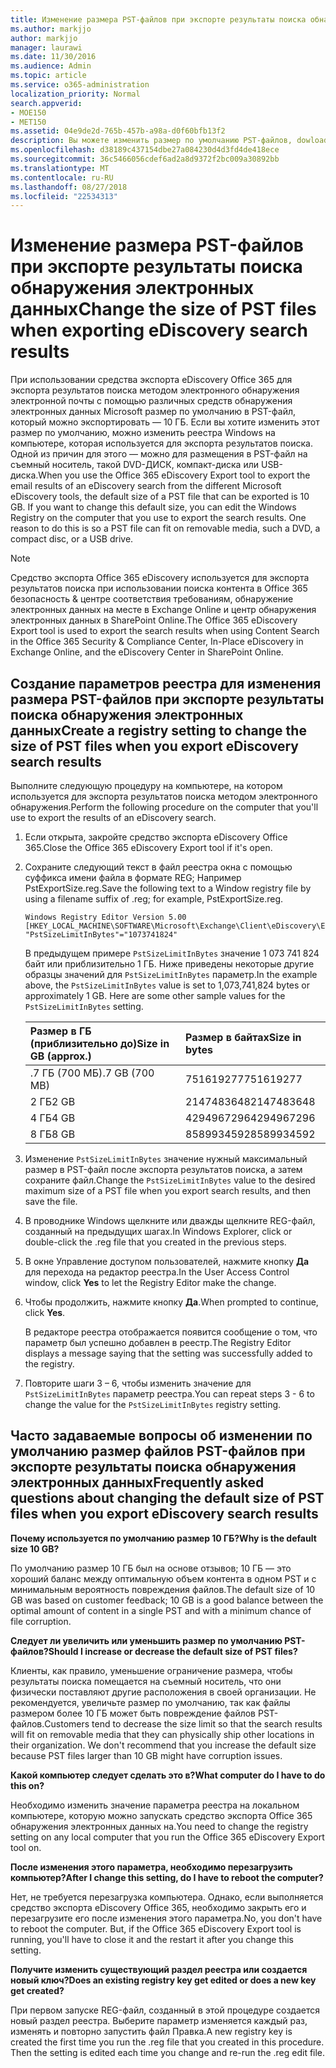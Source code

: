 ```yaml
---
title: Изменение размера PST-файлов при экспорте результаты поиска обнаружения электронных данных
ms.author: markjjo
author: markjjo
manager: laurawi
ms.date: 11/30/2016
ms.audience: Admin
ms.topic: article
ms.service: o365-administration
localization_priority: Normal
search.appverid:
- MOE150
- MET150
ms.assetid: 04e9de2d-765b-457b-a98a-d0f60bfb13f2
description: Вы можете изменить размер по умолчанию PST-файлов, dowloaded к компьютеру при экспортировать результаты поиска обнаружения электронных данных.
ms.openlocfilehash: d38189c437154dbe27a084230d4d3fd4de418ece
ms.sourcegitcommit: 36c5466056cdef6ad2a8d9372f2bc009a30892bb
ms.translationtype: MT
ms.contentlocale: ru-RU
ms.lasthandoff: 08/27/2018
ms.locfileid: "22534313"
---
```

# <a name="change-the-size-of-pst-files-when-exporting-ediscovery-search-results"></a><span data-ttu-id="5dd3f-103">Изменение размера PST-файлов при экспорте результаты поиска обнаружения электронных данных</span><span class="sxs-lookup"><span data-stu-id="5dd3f-103">Change the size of PST files when exporting eDiscovery search results</span></span>

<span data-ttu-id="5dd3f-p101">При использовании средства экспорта eDiscovery Office 365 для экспорта результатов поиска методом электронного обнаружения электронной почты с помощью различных средств обнаружения электронных данных Microsoft размер по умолчанию в PST-файл, который можно экспортировать — 10 ГБ. Если вы хотите изменить этот размер по умолчанию, можно изменить реестра Windows на компьютере, которая используется для экспорта результатов поиска. Одной из причин для этого — можно для размещения в PST-файл на съемный носитель, такой DVD-ДИСК, компакт-диска или USB-диска.</span><span class="sxs-lookup"><span data-stu-id="5dd3f-p101">When you use the Office 365 eDiscovery Export tool to export the email results of an eDiscovery search from the different Microsoft eDiscovery tools, the default size of a PST file that can be exported is 10 GB. If you want to change this default size, you can edit the Windows Registry on the computer that you use to export the search results. One reason to do this is so a PST file can fit on removable media, such a DVD, a compact disc, or a USB drive.</span></span> 
  
> [!NOTE]
>  <span data-ttu-id="5dd3f-107">Средство экспорта Office 365 eDiscovery используется для экспорта результатов поиска при использовании поиска контента в Office 365 безопасность &amp; центре соответствия требованиям, обнаружение электронных данных на месте в Exchange Online и центр обнаружения электронных данных в SharePoint Online.</span><span class="sxs-lookup"><span data-stu-id="5dd3f-107">The Office 365 eDiscovery Export tool is used to export the search results when using Content Search in the Office 365 Security &amp; Compliance Center, In-Place eDiscovery in Exchange Online, and the eDiscovery Center in SharePoint Online.</span></span> 
  
## <a name="create-a-registry-setting-to-change-the-size-of-pst-files-when-you-export-ediscovery-search-results"></a><span data-ttu-id="5dd3f-108">Создание параметров реестра для изменения размера PST-файлов при экспорте результаты поиска обнаружения электронных данных</span><span class="sxs-lookup"><span data-stu-id="5dd3f-108">Create a registry setting to change the size of PST files when you export eDiscovery search results</span></span>

<span data-ttu-id="5dd3f-109">Выполните следующую процедуру на компьютере, на котором используется для экспорта результатов поиска методом электронного обнаружения.</span><span class="sxs-lookup"><span data-stu-id="5dd3f-109">Perform the following procedure on the computer that you'll use to export the results of an eDiscovery search.</span></span>
  
1. <span data-ttu-id="5dd3f-110">Если открыта, закройте средство экспорта eDiscovery Office 365.</span><span class="sxs-lookup"><span data-stu-id="5dd3f-110">Close the Office 365 eDiscovery Export tool if it's open.</span></span> 
    
2. <span data-ttu-id="5dd3f-111">Сохраните следующий текст в файл реестра окна с помощью суффикса имени файла в формате REG; Например PstExportSize.reg.</span><span class="sxs-lookup"><span data-stu-id="5dd3f-111">Save the following text to a Window registry file by using a filename suffix of .reg; for example, PstExportSize.reg.</span></span> 
    
    ```
    Windows Registry Editor Version 5.00
    [HKEY_LOCAL_MACHINE\SOFTWARE\Microsoft\Exchange\Client\eDiscovery\ExportTool]
    "PstSizeLimitInBytes"="1073741824"
    ```

    <span data-ttu-id="5dd3f-p102">В предыдущем примере `PstSizeLimitInBytes` значение 1 073 741 824 байт или приблизительно 1 ГБ. Ниже приведены некоторые другие образцы значений для `PstSizeLimitInBytes` параметр.</span><span class="sxs-lookup"><span data-stu-id="5dd3f-p102">In the example above, the  `PstSizeLimitInBytes` value is set to 1,073,741,824 bytes or approximately 1 GB. Here are some other sample values for the  `PstSizeLimitInBytes` setting.</span></span> 
    
    |<span data-ttu-id="5dd3f-114">**Размер в ГБ (приблизительно до)**</span><span class="sxs-lookup"><span data-stu-id="5dd3f-114">**Size in GB (approx.)**</span></span>|<span data-ttu-id="5dd3f-115">**Размер в байтах**</span><span class="sxs-lookup"><span data-stu-id="5dd3f-115">**Size in bytes**</span></span>|
    |:-----|:-----|
    |<span data-ttu-id="5dd3f-116">.7 ГБ (700 МБ)</span><span class="sxs-lookup"><span data-stu-id="5dd3f-116">.7 GB (700 MB)</span></span>  <br/> |<span data-ttu-id="5dd3f-117">751619277</span><span class="sxs-lookup"><span data-stu-id="5dd3f-117">751619277</span></span>  <br/> |
    |<span data-ttu-id="5dd3f-118">2 ГБ</span><span class="sxs-lookup"><span data-stu-id="5dd3f-118">2 GB</span></span>  <br/> |<span data-ttu-id="5dd3f-119">2147483648</span><span class="sxs-lookup"><span data-stu-id="5dd3f-119">2147483648</span></span>  <br/> |
    |<span data-ttu-id="5dd3f-120">4 ГБ</span><span class="sxs-lookup"><span data-stu-id="5dd3f-120">4 GB</span></span>  <br/> |<span data-ttu-id="5dd3f-121">4294967296</span><span class="sxs-lookup"><span data-stu-id="5dd3f-121">4294967296</span></span>  <br/> |
    |<span data-ttu-id="5dd3f-122">8 ГБ</span><span class="sxs-lookup"><span data-stu-id="5dd3f-122">8 GB</span></span>  <br/> |<span data-ttu-id="5dd3f-123">8589934592</span><span class="sxs-lookup"><span data-stu-id="5dd3f-123">8589934592</span></span>  <br/> |
   
3. <span data-ttu-id="5dd3f-124">Изменение `PstSizeLimitInBytes` значение нужный максимальный размер в PST-файл после экспорта результатов поиска, а затем сохраните файл.</span><span class="sxs-lookup"><span data-stu-id="5dd3f-124">Change the `PstSizeLimitInBytes` value to the desired maximum size of a PST file when you export search results, and then save the file.</span></span> 
    
4. <span data-ttu-id="5dd3f-125">В проводнике Windows щелкните или дважды щелкните REG-файл, созданный на предыдущих шагах.</span><span class="sxs-lookup"><span data-stu-id="5dd3f-125">In Windows Explorer, click or double-click the .reg file that you created in the previous steps.</span></span>
    
5. <span data-ttu-id="5dd3f-126">В окне Управление доступом пользователей, нажмите кнопку **Да** для перехода на редактор реестра.</span><span class="sxs-lookup"><span data-stu-id="5dd3f-126">In the User Access Control window, click **Yes** to let the Registry Editor make the change.</span></span> 
    
6. <span data-ttu-id="5dd3f-127">Чтобы продолжить, нажмите кнопку **Да**.</span><span class="sxs-lookup"><span data-stu-id="5dd3f-127">When prompted to continue, click **Yes**.</span></span>
    
    <span data-ttu-id="5dd3f-128">В редакторе реестра отображается появится сообщение о том, что параметр был успешно добавлен в реестр.</span><span class="sxs-lookup"><span data-stu-id="5dd3f-128">The Registry Editor displays a message saying that the setting was successfully added to the registry.</span></span>
    
7. <span data-ttu-id="5dd3f-129">Повторите шаги 3 – 6, чтобы изменить значение для `PstSizeLimitInBytes` параметр реестра.</span><span class="sxs-lookup"><span data-stu-id="5dd3f-129">You can repeat steps 3 - 6 to change the value for the  `PstSizeLimitInBytes` registry setting.</span></span> 
  
## <a name="frequently-asked-questions-about-changing-the-default-size-of-pst-files-when-you-export-ediscovery-search-results"></a><span data-ttu-id="5dd3f-130">Часто задаваемые вопросы об изменении по умолчанию размер файлов PST-файлов при экспорте результаты поиска обнаружения электронных данных</span><span class="sxs-lookup"><span data-stu-id="5dd3f-130">Frequently asked questions about changing the default size of PST files when you export eDiscovery search results</span></span>

 <span data-ttu-id="5dd3f-131">**Почему используется по умолчанию размер 10 ГБ?**</span><span class="sxs-lookup"><span data-stu-id="5dd3f-131">**Why is the default size 10 GB?**</span></span>
  
<span data-ttu-id="5dd3f-132">По умолчанию размер 10 ГБ был на основе отзывов; 10 ГБ — это хороший баланс между оптимальную объем контента в одном PST и с минимальным вероятность повреждения файлов.</span><span class="sxs-lookup"><span data-stu-id="5dd3f-132">The default size of 10 GB was based on customer feedback; 10 GB is a good balance between the optimal amount of content in a single PST and with a minimum chance of file corruption.</span></span>
  
 <span data-ttu-id="5dd3f-133">**Следует ли увеличить или уменьшить размер по умолчанию PST-файлов?**</span><span class="sxs-lookup"><span data-stu-id="5dd3f-133">**Should I increase or decrease the default size of PST files?**</span></span>
  
<span data-ttu-id="5dd3f-p103">Клиенты, как правило, уменьшение ограничение размера, чтобы результаты поиска помещается на съемный носитель, что они физически поставляют другие расположения в своей организации. Не рекомендуется, увеличьте размер по умолчанию, так как файлы размером более 10 ГБ может быть повреждение файлов PST-файлов.</span><span class="sxs-lookup"><span data-stu-id="5dd3f-p103">Customers tend to decrease the size limit so that the search results will fit on removable media that they can physically ship other locations in their organization. We don't recommend that you increase the default size because PST files larger than 10 GB might have corruption issues.</span></span>
  
 <span data-ttu-id="5dd3f-136">**Какой компьютер следует сделать это в?**</span><span class="sxs-lookup"><span data-stu-id="5dd3f-136">**What computer do I have to do this on?**</span></span>
  
<span data-ttu-id="5dd3f-137">Необходимо изменить значение параметра реестра на локальном компьютере, которую можно запускать средство экспорта Office 365 обнаружения электронных данных на.</span><span class="sxs-lookup"><span data-stu-id="5dd3f-137">You need to change the registry setting on any local computer that you run the Office 365 eDiscovery Export tool on.</span></span>
  
 <span data-ttu-id="5dd3f-138">**После изменения этого параметра, необходимо перезагрузить компьютер?**</span><span class="sxs-lookup"><span data-stu-id="5dd3f-138">**After I change this setting, do I have to reboot the computer?**</span></span>
  
<span data-ttu-id="5dd3f-p104">Нет, не требуется перезагрузка компьютера. Однако, если выполняется средство экспорта eDiscovery Office 365, необходимо закрыть его и перезагрузите его после изменения этого параметра.</span><span class="sxs-lookup"><span data-stu-id="5dd3f-p104">No, you don't have to reboot the computer. But, if the Office 365 eDiscovery Export tool is running, you'll have to close it and the restart it after you change this setting.</span></span>
  
 <span data-ttu-id="5dd3f-141">**Получите изменить существующий раздел реестра или создается новый ключ?**</span><span class="sxs-lookup"><span data-stu-id="5dd3f-141">**Does an existing registry key get edited or does a new key get created?**</span></span>
  
<span data-ttu-id="5dd3f-p105">При первом запуске REG-файл, созданный в этой процедуре создается новый раздел реестра. Выберите параметр изменяется каждый раз, изменять и повторно запустить файл Правка.</span><span class="sxs-lookup"><span data-stu-id="5dd3f-p105">A new registry key is created the first time you run the .reg file that you created in this procedure. Then the setting is edited each time you change and re-run the .reg edit file.</span></span>
